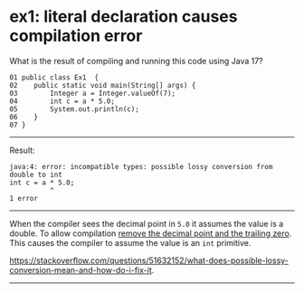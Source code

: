 # ex1: literal declaration causes compilation error

What is the result of compiling and running this code using Java 17?

    01 public class Ex1  {
    02    public static void main(String[] args) {
    03        Integer a = Integer.valueOf(7);
    04        int c = a * 5.0;
    05        System.out.println(c);
    06    }
    07 }
---
Result:

    java:4: error: incompatible types: possible lossy conversion from double to int
    int c = a * 5.0;
              ^
    1 error
---
When the compiler sees the decimal point in `5.0` it assumes the value is a double.
To allow compilation [remove the decimal point and the trailing zero](https://github.com/cards4j/ex2).
This causes the compiler to assume the value is an `int` primitive.

https://stackoverflow.com/questions/51632152/what-does-possible-lossy-conversion-mean-and-how-do-i-fix-it.

---
